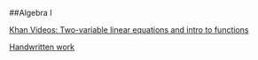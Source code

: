 
##Algebra I

[Khan Videos: Two-variable linear equations and intro to functions](https://www.khanacademy.org/math/algebra/two-var-linear-equations-and-intro-to-functions)

[Handwritten work](lin_equations_intro_func/papers.md)

